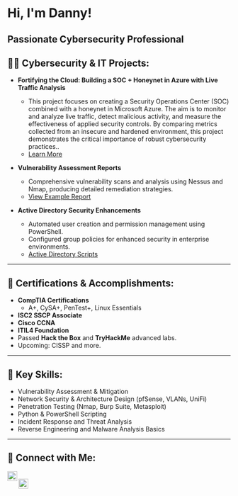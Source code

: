 # Hi, I'm Danny!  
Passionate Cybersecurity Professional</a>  
---

## 👨‍💻 Cybersecurity & IT Projects:

- **Fortifying the Cloud: Building a SOC + Honeynet in Azure with Live Traffic Analysis**  
  - This project focuses on creating a Security Operations Center (SOC) combined with a honeynet in Microsoft Azure. The aim is to monitor and analyze live traffic, detect malicious activity, and measure the effectiveness of applied security controls. By comparing metrics collected from an insecure and hardened environment, this project demonstrates the critical importance of robust cybersecurity practices..  
  - [Learn More](https://github.com/CyberMacho/SOCinAction)

- **Vulnerability Assessment Reports**  
  - Comprehensive vulnerability scans and analysis using Nessus and Nmap, producing detailed remediation strategies.  
  - [View Example Report](https://github.com/DanielCyberHub/Vulnerability-Reports)

- **Active Directory Security Enhancements**  
  - Automated user creation and permission management using PowerShell.  
  - Configured group policies for enhanced security in enterprise environments.  
  - [Active Directory Scripts](https://github.com/DanielCyberHub/AD-Scripts)

---

## 📜 Certifications & Accomplishments:

- **CompTIA Certifications**  
  - A+, CySA+, PenTest+, Linux Essentials
- **ISC2 SSCP Associate**
- **Cisco CCNA**  
- **ITIL4 Foundation**  
- Passed **Hack the Box** and **TryHackMe** advanced labs.  
- Upcoming: CISSP and more.

---

## 🌟 Key Skills:

- Vulnerability Assessment & Mitigation  
- Network Security & Architecture Design (pfSense, VLANs, UniFi)  
- Penetration Testing (Nmap, Burp Suite, Metasploit)  
- Python & PowerShell Scripting  
- Incident Response and Threat Analysis  
- Reverse Engineering and Malware Analysis Basics  

---

## 🤳 Connect with Me:

[<img align="left" alt="Daniel | LinkedIn" width="22px" src="https://cdn.jsdelivr.net/npm/simple-icons@v3/icons/linkedin.svg" />][linkedin]  
[<img align="left" alt="Daniel | GitHub" width="22px" src="https://cdn.jsdelivr.net/npm/simple-icons@v3/icons/github.svg" />][github]  

[linkedin]: https://www.linkedin.com/in/daniel/  
[github]: https://github.com/DanielCyberHub  

